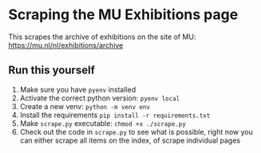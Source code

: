 # Scraping the MU Exhibitions page
This scrapes the archive of exhibitions on the site of MU: https://mu.nl/nl/exhibitions/archive

## Run this yourself
1. Make sure you have `pyenv` installed 
2. Activate the correct python version: `pyenv local`
3. Create a new venv: `python -m venv env`
4. Install the requirements `pip install -r requirements.txt` 
5. Make `scrape.py` executable: `chmod +x ./scrape.py`
6. Check out the code in `scrape.py` to see what is possible, right now you can either scrape all items on the index, of scrape individual pages